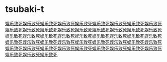 # tsubaki-t
[娱乐致死](https://poi.com)[娱乐致死](https://poi.com)[娱乐致死](https://poi.com)[娱乐致死](https://poi.com)[娱乐致死](https://poi.com)[娱乐致死](https://poi.com)[娱乐致死](https://poi.com)[娱乐致死](https://poi.com)[娱乐致死](https://poi.com)[娱乐致死](https://poi.com)[娱乐致死](https://poi.com)[娱乐致死](https://poi.com)[娱乐致死](https://poi.com)[娱乐致死](https://poi.com)[娱乐致死](https://poi.com)[娱乐致死](https://poi.com)[娱乐致死](https://poi.com)[娱乐致死](https://poi.com)[娱乐致死](https://poi.com)[娱乐致死](https://poi.com)[娱乐致死](https://poi.com)[娱乐致死](https://poi.com)[娱乐致死](https://poi.com)[娱乐致死](https://poi.com)[娱乐致死](https://poi.com)[娱乐致死](https://poi.com)[娱乐致死](https://poi.com)[娱乐致死](https://poki.com)[娱乐致死](https://poi.com)[娱乐致死](https://poi.com)[娱乐致死](https://poi.com)[娱乐致死](https://poi.com)[娱乐致死](https://poi.com)[娱乐致死](https://poi.com)[娱乐致死](https://poi.com)[娱乐致死](https://poi.com)[娱乐致死](https://poi.com)[娱乐致死](https://poi.com)[娱乐致死](https://poi.com)[娱乐致死](https://poi.com)[娱乐致死](https://poi.com)[娱乐致死](https://poi.com)[娱乐致死](https://poi.com)[娱乐致死](https://poi.com)[娱乐致死](https://poi.com)[娱乐致死](https://poi.com)[娱乐致死](https://poi.com)[娱乐致死](https://poi.com)
